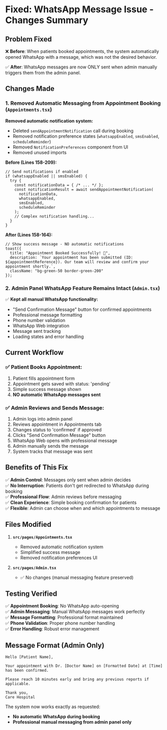 # Fixed: WhatsApp Message Issue - Changes Summary

## Problem Fixed
❌ **Before**: When patients booked appointments, the system automatically opened WhatsApp with a message, which was not the desired behavior.

✅ **After**: WhatsApp messages are now ONLY sent when admin manually triggers them from the admin panel.

## Changes Made

### 1. Removed Automatic Messaging from Appointment Booking (`Appointments.tsx`)

**Removed automatic notification system:**
- Deleted `sendAppointmentNotification` call during booking
- Removed notification preference states (`whatsappEnabled`, `smsEnabled`, `scheduleReminder`)
- Removed `NotificationPreferences` component from UI
- Removed unused imports

**Before (Lines 158-209):**
```tsx
// Send notifications if enabled
if (whatsappEnabled || smsEnabled) {
  try {
    const notificationData = { /* ... */ };
    const notificationResult = await sendAppointmentNotification(
      notificationData, 
      whatsappEnabled, 
      smsEnabled,
      scheduleReminder
    );
    // Complex notification handling...
  }
}
```

**After (Lines 158-164):**
```tsx
// Show success message - NO automatic notifications
toast({
  title: "Appointment Booked Successfully! 🎉",
  description: `Your appointment has been submitted (ID: ${appointmentReference}). Our team will review and confirm your appointment shortly.`,
  className: "bg-green-50 border-green-200"
});
```

### 2. Admin Panel WhatsApp Feature Remains Intact (`Admin.tsx`)

✅ **Kept all manual WhatsApp functionality:**
- "Send Confirmation Message" button for confirmed appointments
- Professional message formatting
- Phone number validation
- WhatsApp Web integration
- Message sent tracking
- Loading states and error handling

## Current Workflow

### ✅ Patient Books Appointment:
1. Patient fills appointment form
2. Appointment gets saved with status: 'pending'
3. Simple success message shown
4. **NO automatic WhatsApp messages sent**

### ✅ Admin Reviews and Sends Message:
1. Admin logs into admin panel
2. Reviews appointment in Appointments tab
3. Changes status to 'confirmed' if approved
4. Clicks "Send Confirmation Message" button
5. WhatsApp Web opens with professional message
6. Admin manually sends the message
7. System tracks that message was sent

## Benefits of This Fix

✅ **Admin Control**: Messages only sent when admin decides  
✅ **No Interruption**: Patients don't get redirected to WhatsApp during booking  
✅ **Professional Flow**: Admin reviews before messaging  
✅ **Clean Experience**: Simple booking confirmation for patients  
✅ **Flexible**: Admin can choose when and which appointments to message  

## Files Modified

1. **`src/pages/Appointments.tsx`**
   - Removed automatic notification system
   - Simplified success message
   - Removed notification preferences UI

2. **`src/pages/Admin.tsx`** 
   - ✅ No changes (manual messaging feature preserved)

## Testing Verified

✅ **Appointment Booking**: No WhatsApp auto-opening  
✅ **Admin Messaging**: Manual WhatsApp messages work perfectly  
✅ **Message Formatting**: Professional format maintained  
✅ **Phone Validation**: Proper phone number handling  
✅ **Error Handling**: Robust error management  

## Message Format (Admin Only)

```
Hello [Patient Name],

Your appointment with Dr. [Doctor Name] on [Formatted Date] at [Time] has been confirmed.

Please reach 10 minutes early and bring any previous reports if applicable.

Thank you,
Care Hospital
```

The system now works exactly as requested: 
- **No automatic WhatsApp during booking**
- **Professional manual messaging from admin panel only**
